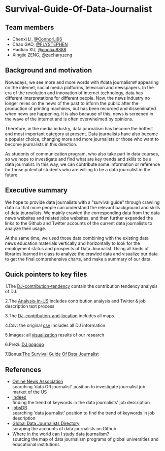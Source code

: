 # Survival-Guide-Of-Data-Journalist
  
## Team members
- Chenxi LI, [@ConnorLi96](https://github.com/ConnorLi96)
- Chao GAO, [@FLYSTEPHEN](https://github.com/FLYSTEPHEN)
- Haotian XU, [@coolxu8888](https://github.com/coolxu8888)
- Xingjie ZENG, [@zacharyzeng](https://github.com/zacharyzeng)

## Background and motivation
Nowadays, we see more and more words with #data journalism# appearing on the internet, social media platforms, television and newspapers. In the era of the revolution and innovation of internet technology, data has different interpretations for different people. Now, the news industry no longer relies on the news of the past to inform the public after the production of printing machines, but has been recorded and disseminated when news are happening. It is also because of this, news is screened in the wave of the internet and is often overwhelmed by opinions. 

Therefore, in the media industry, data journalism has become the hottest and most important category at present. Data journalists have also become a popular choice, changing more and more journalists or those who want to become journalists in this direction.
  
As students of communication program, who also take part in data courses, so we hope to investigate and find what are key trends and skills to be a data journalist. In this way, we can contribute some information or reference for those potential students who are willing to be a data journalist in the future.
  
## Executive summary
We hope to provide data journalists with a "survival guide" through crawling data so that more people can understand the relevant background and skills of data journalists. We mainly crawled the corresponding data from the data news websites and related jobs websites, and then further expanded the links to the Github and Twitter accounts of the current data journalists to analyze their usage. 

At the same time, we used those data combining with the existing data news education materials vertically and horizontally to look for the employment status and prospects of Data Journalist. Using all kinds of libraries learned in class to analyze the crawled data and visualize our data to get the final comprehensive charts, and make a summary of our data.  

## Quick pointers to key files
1.The [DJ-contribution-tendency](https://github.com/ConnorLi96/survival-guide-of-data-journalist/blob/master/1%20DJ-contribution-tendency/DJ-contribution-tendency-line%26area.ipynb) contain the contribution tendency analysis of DJ.

2.The [Analysis-in-US](https://nbviewer.jupyter.org/github/ConnorLi96/survival-guide-of-data-journalist/blob/master/4%20DJ%20text%20process/Analysis%20In%20US.ipynb) includes contribution analysis and Twitter & job description text process 

3.The [DJ-contribution-and-location](https://github.com/ConnorLi96/survival-guide-of-data-journalist/blob/master/3%20DJ-distribution/DJ-distribution.ipynb) includes all maps.

4.Csv: the original [csv](https://github.com/ConnorLi96/survival-guide-of-data-journalist/blob/master/4%20DJ%20text%20process/Data_Journalism.csv) includes all DJ information

5.Images: all [visualization](https://github.com/ConnorLi96/survival-guide-of-data-journalist/tree/master/All-images) results of our research

6.Prezi: [DJ gogogo](https://prezi.com/view/wUc3wyvCLEMqya7l2rJX/)

7.Bonus:[The Survival Guide Of Data Journalist](https://flystephen.github.io/DJ-insight/)

## References
- [Online News Association](https://careers.journalists.org/jobs/?keywords=data+OR+journalist&page=1)  
searching 'data OR journalist' position to investigate journalist job market of the US  
- [indeed](https://www.indeed.com/jobs?q=Data+Journalist+Internship&start=10)  
finding the trend of keywords in the data journalists' job description  
- [jobsDB](https://hk.jobsdb.com/hk/search-jobs/data-journalist/1)  
searching 'data journalist' position to find the trend of keywords in job description  
- [Global Data Journalists Directory](http://jplusplus.github.io/global-directory/)  
scraping the accounts of data journalists on Github  
- [Where in the world can I study data journalism?](https://medium.com/ucd-ischool/where-in-the-world-can-i-study-data-journalism-44c006e55ea5)  
sourcing the map of data journalism programs of global universities and educational institutions  
